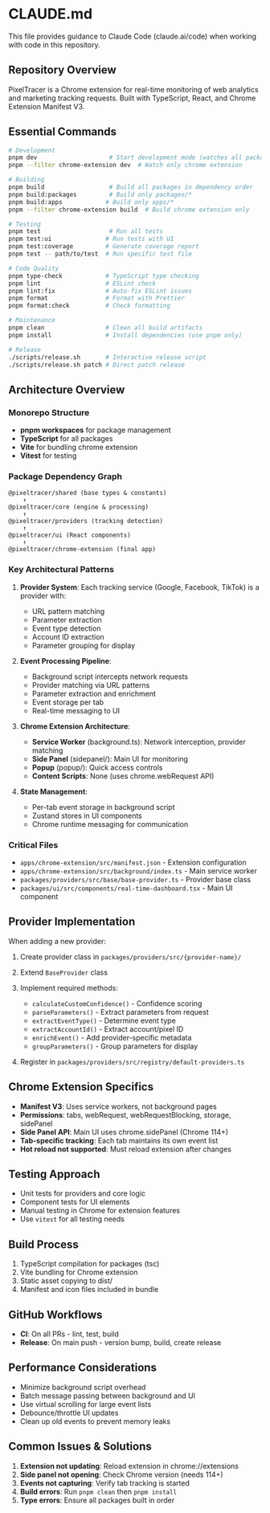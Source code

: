 # CLAUDE.md

This file provides guidance to Claude Code (claude.ai/code) when working with code in this repository.

## Repository Overview

PixelTracer is a Chrome extension for real-time monitoring of web analytics and marketing tracking requests. Built with TypeScript, React, and Chrome Extension Manifest V3.

## Essential Commands

```bash
# Development
pnpm dev                    # Start development mode (watches all packages)
pnpm --filter chrome-extension dev  # Watch only chrome extension

# Building
pnpm build                  # Build all packages in dependency order
pnpm build:packages         # Build only packages/*
pnpm build:apps            # Build only apps/*
pnpm --filter chrome-extension build  # Build chrome extension only

# Testing
pnpm test                   # Run all tests
pnpm test:ui               # Run tests with UI
pnpm test:coverage         # Generate coverage report
pnpm test -- path/to/test  # Run specific test file

# Code Quality
pnpm type-check            # TypeScript type checking
pnpm lint                  # ESLint check
pnpm lint:fix              # Auto-fix ESLint issues
pnpm format                # Format with Prettier
pnpm format:check          # Check formatting

# Maintenance
pnpm clean                 # Clean all build artifacts
pnpm install               # Install dependencies (use pnpm only)

# Release
./scripts/release.sh       # Interactive release script
./scripts/release.sh patch # Direct patch release
```

## Architecture Overview

### Monorepo Structure
- **pnpm workspaces** for package management
- **TypeScript** for all packages
- **Vite** for bundling chrome extension
- **Vitest** for testing

### Package Dependency Graph
```
@pixeltracer/shared (base types & constants)
    ↑
@pixeltracer/core (engine & processing)
    ↑
@pixeltracer/providers (tracking detection)
    ↑
@pixeltracer/ui (React components)
    ↑
@pixeltracer/chrome-extension (final app)
```

### Key Architectural Patterns

1. **Provider System**: Each tracking service (Google, Facebook, TikTok) is a provider with:
   - URL pattern matching
   - Parameter extraction
   - Event type detection
   - Account ID extraction
   - Parameter grouping for display

2. **Event Processing Pipeline**:
   - Background script intercepts network requests
   - Provider matching via URL patterns
   - Parameter extraction and enrichment
   - Event storage per tab
   - Real-time messaging to UI

3. **Chrome Extension Architecture**:
   - **Service Worker** (background.ts): Network interception, provider matching
   - **Side Panel** (sidepanel/): Main UI for monitoring
   - **Popup** (popup/): Quick access controls
   - **Content Scripts**: None (uses chrome.webRequest API)

4. **State Management**:
   - Per-tab event storage in background script
   - Zustand stores in UI components
   - Chrome runtime messaging for communication

### Critical Files

- `apps/chrome-extension/src/manifest.json` - Extension configuration
- `apps/chrome-extension/src/background/index.ts` - Main service worker
- `packages/providers/src/base/base-provider.ts` - Provider base class
- `packages/ui/src/components/real-time-dashboard.tsx` - Main UI component

## Provider Implementation

When adding a new provider:

1. Create provider class in `packages/providers/src/{provider-name}/`
2. Extend `BaseProvider` class
3. Implement required methods:
   - `calculateCustomConfidence()` - Confidence scoring
   - `parseParameters()` - Extract parameters from request
   - `extractEventType()` - Determine event type
   - `extractAccountId()` - Extract account/pixel ID
   - `enrichEvent()` - Add provider-specific metadata
   - `groupParameters()` - Group parameters for display

4. Register in `packages/providers/src/registry/default-providers.ts`

## Chrome Extension Specifics

- **Manifest V3**: Uses service workers, not background pages
- **Permissions**: tabs, webRequest, webRequestBlocking, storage, sidePanel
- **Side Panel API**: Main UI uses chrome.sidePanel (Chrome 114+)
- **Tab-specific tracking**: Each tab maintains its own event list
- **Hot reload not supported**: Must reload extension after changes

## Testing Approach

- Unit tests for providers and core logic
- Component tests for UI elements
- Manual testing in Chrome for extension features
- Use `vitest` for all testing needs

## Build Process

1. TypeScript compilation for packages (tsc)
2. Vite bundling for Chrome extension
3. Static asset copying to dist/
4. Manifest and icon files included in bundle

## GitHub Workflows

- **CI**: On all PRs - lint, test, build
- **Release**: On main push - version bump, build, create release

## Performance Considerations

- Minimize background script overhead
- Batch message passing between background and UI
- Use virtual scrolling for large event lists
- Debounce/throttle UI updates
- Clean up old events to prevent memory leaks

## Common Issues & Solutions

1. **Extension not updating**: Reload extension in chrome://extensions
2. **Side panel not opening**: Check Chrome version (needs 114+)
3. **Events not capturing**: Verify tab tracking is started
4. **Build errors**: Run `pnpm clean` then `pnpm install`
5. **Type errors**: Ensure all packages built in order